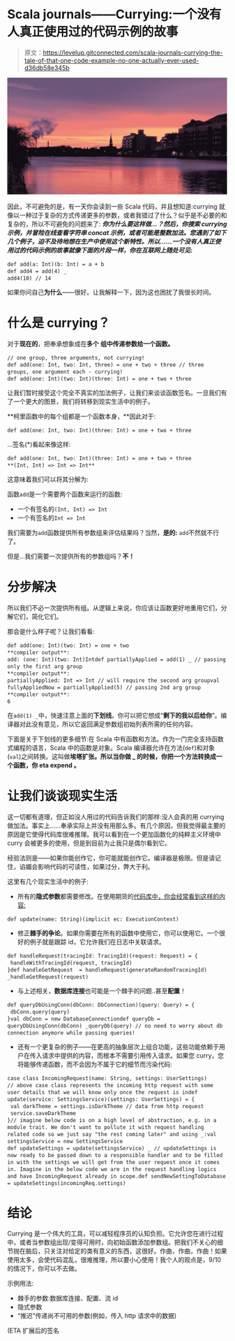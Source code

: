 # Scala journals——Currying:一个没有人真正使用过的代码示例的故事

> 原文：<https://levelup.gitconnected.com/scala-journals-currying-the-tale-of-that-one-code-example-no-one-actually-ever-used-d36db58e345b>

![](img/f07ef82abbec0ccc62da370f580cf263.png)

因此，不可避免的是，有一天你会读到一些 Scala 代码，并且想知道:currying 就像以一种过于复杂的方式传递更多的参数，或者我错过了什么？似乎是不必要的和复杂的，所以不可避免的问题来了: ***你为什么要这样做…？然后，你搜索 currying 示例，并冒险在线查看字符串 concat 示例，或者可能是整数加法。您遇到了如下几个例子，迫不及待地想在生产中使用这个新特性。所以……一个没有人真正使用过的代码示例的故事就像下面的片段一样，你在互联网上随处可见:***

```
def add(a: Int)(b: Int) = a + b
def add4 = add(4) _
add4(10) // 14
```

如果你问自己**为什么**——很好。让我解释一下，因为这也困扰了我很长时间。

# 什么是 currying？

对于**现在的**，把奉承想象成在**多个** **组中传递参数给一个函数。**

```
// one group, three arguments, not currying!
def add(one: Int, two: Int, three) = one + two + three // three groups, one argument each - currying!
def add(one: Int)(two: Int)(three: Int) = one + two + three 
```

让我们暂时接受这个完全不真实的加法例子，让我们来谈谈函数签名。一旦我们有了一个更大的图景，我们将转移到现实生活中的例子。

**柯里函数中的每个组都是一个函数本身，**因此对于:

```
def add(one: Int, two: Int)(three: Int) = one + two + three
```

…签名(*)看起来像这样:

```
def add(one: Int, two: Int)(three: Int) = one + two + three
**(Int, Int) => Int => Int**
```

这意味着我们可以将其分解为:

函数`add`是一个需要两个函数来运行的函数:

*   一个有签名的`(Int, Int) => Int`
*   一个有签名的`Int => Int`

我们需要为`add`函数提供所有参数组来评估结果吗？当然，**是的:** `add`不然就不行了。

但是…我们需要一次提供所有的参数组吗？**不！**

# 分步解决

所以我们不必一次提供所有组。从逻辑上来说，你应该让函数更好地重用它们，分解它们，简化它们。

那会是什么样子呢？让我们看看:

```
def add(one: Int)(two: Int) = one + two
**compiler output**:
add: (one: Int)(two: Int)Intdef partiallyApplied = add(1) _ // passing only the first arg group
**compiler output**:
partiallyApplied: Int => Int // will require the second arg groupval fullyAppliedNow = partiallyApplied(5) // passing 2nd arg group
**compiler output**:
6
```

在`add(1) _`中，快速注意上面的**下划线**。你可以把它想成“**剩下的我以后给你**”。编译器对此没有意见，所以它返回满足参数组初始列表所需的任何内容。

下面是关于下划线的更多细节:在 Scala 中有函数和方法。作为一门完全支持函数式编程的语言，Scala 中的函数是对象。Scala 编译器允许在方法(`def`)和对象(`val`)之间转换。这叫做**埃塔扩张。所以当你做 _ 的时候，你把一个方法转换成一个函数，你 **eta expend** 。**

# 让我们谈谈现实生活

这一切都有道理，但正如没人用过的代码告诉我们的那样:没人会真的用 currying 做加法。事实上……奉承实际上并没有用那么多。有几个原因，但我觉得最主要的原因是它使得代码库很难推理。我可以看到在一个更加函数化的纯粹主义环境中 curry 会被更多的使用，但是到目前为止我只是偶尔看到它。

经验法则是——如果你能创作它，你可能就能创作它。编译器是极限。但是请记住，谄媚会影响代码的可读性，如果过分，弊大于利。

这里有几个现实生活中的例子:

*   所有的**隐式参数**都需要修改。在使用期货的[代码库中，你会经常看到这样的内容:](https://github.com/leqoo/slick-lab2/blob/5e7b9b2aa2333e497a3c924f790879d29929e931/application/src/main/scala/Lab2_0.scala#L14)

```
def update(name: String)(implicit ec: ExecutionContext) 
```

*   修正**棘手的争论**。如果你需要在所有的函数中使用它，你可以使用它。一个很好的例子就是跟踪 id，它允许我们在日志中关联请求。

```
def handleRequest(tracingId: TracingId)(request: Request) = {
 handleWithTracingId(request, tracingId)
}def handleGetRequest  = handleRequest(generateRandomTraceingId) _handleGetRequest(request)
```

*   与上述相关，**数据库连接**也可能是一个棘手的问题..甚至**配置**！

```
def queryDbUsingConn(dbConn: DbConnection)(query: Query) = {
 dbConn.query(query)
}val dbConn = new DatabaseConnectiondef queryDb = queryDbUsingConn(dbConn) _queryDb(query) // no need to worry about db connection anymore while passing queries!
```

*   还有一个更复杂的例子——在更高的抽象层次上组合功能，这些功能依赖于用户在传入请求中提供的内容，而根本不需要引用传入请求。如果您 curry，您将能够传递函数，而不会因为不属于它的细节而污染代码:

```
case class IncomingRequest(name: String, settings: UserSettings)
// above case class represents the incoming http request with some user details that we will know only once the request is indef update(service: SettingsService)(settings: UserSettings) = {
 val darkTheme = settings.isDarkTheme // data from http request
 service.saveDarkTheme 
}// imagine below code is on a high level of abstraction, e.g. in a module trait. We don't want to pollute it with request handling related code so we just say "the rest coming later" and using _:val settingsService = new SettingsService
def updateSettings = update(settingsService) _ // updateSettings is now ready to be passed down to a responsible handler and to be filled in with the settings we will get from the user request once it comes in. Imagine in the below code we are in the request handling logics and have IncomingRequest already in scope.def sendNewSettingToDatabase = updateSettings(incomingReq.settings)
```

# 结论

Currying 是一个伟大的工具，可以减轻程序员的认知负担。它允许您在进行过程中，或者当参数组出现/变得可用时，向初始函数添加参数组。把我们不关心的细节抛在脑后，只关注对给定的类有意义的东西，这很好。作曲，作曲，作曲！如果使用太多，会使代码混乱，很难推理，所以要小心使用！我个人的观点是，9/10 的情况下，你可以不去做。

示例用法:

*   棘手的参数:数据库连接、配置、流 id
*   隐式参数
*   “推迟”传递尚不可用的参数(例如，传入 http 请求中的数据)

(ETA 扩展后的签名